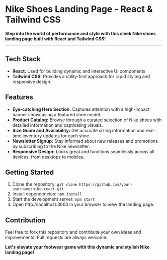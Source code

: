 # Nike Shoes Landing Page - React & Tailwind CSS

**Step into the world of performance and style with this sleek Nike shoes landing page built with React and Tailwind CSS!**

---

## Tech Stack

* **React:** Used for building dynamic and interactive UI components.
* **Tailwind CSS:** Provides a utility-first approach for rapid styling and responsive design.

## Features

* **Eye-catching Hero Section:** Captures attention with a high-impact banner showcasing a featured shoe model.
* **Product Catalog:** Browse through a curated selection of Nike shoes with detailed information and captivating visuals.
* **Size Guide and Availability:** Get accurate sizing information and real-time inventory updates for each shoe.
* **Newsletter Signup:** Stay informed about new releases and promotions by subscribing to the Nike newsletter.
* **Responsive Design:** Looks great and functions seamlessly across all devices, from desktops to mobiles.

## Getting Started

1. Clone the repository: `git clone https://github.com/your-username/nike-react.git`
2. Install dependencies: `npm install`
3. Start the development server: `npm start`
4. Open http://localhost:3000 in your browser to view the landing page.

## Contribution

Feel free to fork this repository and contribute your own ideas and improvements! Pull requests are always welcome.

**Let's elevate your footwear game with this dynamic and stylish Nike landing page!**
